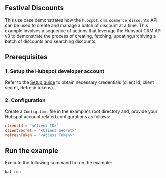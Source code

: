 ## Festival Discounts

This use case demonstrates how the `hubspot.crm.commerce.discounts` API can be used to create and manage a batch of discount at a time. This example involves a sequence of actions that leverage the Hubspot CRM API v3 to demonstrate the process of creating, fetching, updating,archiving a batch of discounts and searching discounts.

## Prerequisites

### 1. Setup the Hubspot developer account

Refer to the [Setup guide](./../../README.md) to obtain necessary credentials (client Id, client secret, Refresh tokens).

### 2. Configuration

Create a `Config.toml` file in the example's root directory and, provide your Hubspot account related configurations as follows:

```toml
clientId = "<Client ID>"
clientSecret = "<Client Secret>"
refreshToken = "<Access Token>"
```

## Run the example

Execute the following command to run the example:

```bash
bal run
```